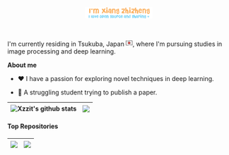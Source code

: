 <p align="center"><img width="30%" src="imgs\xzz.png" /></a></p>

<br />

I'm currently residing in Tsukuba, Japan <img src="imgs\JP.png" width="15">, where I'm pursuing studies in image processing and deep learning.

**About me**

- ❤️ I have a passion for exploring novel techniques in deep learning.

- 🤯 A struggling student trying to publish a paper.


| <a><img align="center" src="https://github-readme-stats.vercel.app/api?username=Xzzit&show_icons=true&include_all_commits=true&theme=buefy&hide_border=true" alt="Xzzit's github stats" /></a> | <a><img align="center" src="https://github-readme-stats.vercel.app/api/top-langs/?username=Xzzit&layout=compact&theme=buefy&hide_border=true&hide_progress=true" /></a> |
| ------------- | ------------- |


#### Top Repositories


| <a href="https://github.com/Xzzit/ChipGAN-pytorch"><img align="center" src="https://github-readme-stats.vercel.app/api/pin/?username=Xzzit&repo=ChipGAN-pytorch&theme=buefy&hide_border=true" /></a> | <a href="https://github.com/Xzzit/pytorch-tutorial"><img align="center" src="https://github-readme-stats.vercel.app/api/pin/?username=Xzzit&repo=pytorch-tutorial&theme=buefy&hide_border=true" /></a> |
| ------------- | ------------- |
